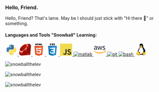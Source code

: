### Hello, Friend. 
Hello, Friend? That's lame. May be I should just stick with "Hi there 👋" or something.

<h4 align="left">Languages and Tools "Snowball" Learning:</h4>

<p align="left"> <a href="https://www.python.org" target="_blank" rel="noreferrer"> <img src="https://raw.githubusercontent.com/devicons/devicon/master/icons/python/python-original.svg" alt="python" width="40" height="40"/> </a> <a href="https://www.ruby-lang.org/en/" target="_blank" rel="noreferrer"> <img src="https://raw.githubusercontent.com/devicons/devicon/master/icons/ruby/ruby-original.svg" alt="ruby" width="40" height="40"/> </a> <a href="https://www.w3.org/html/" target="_blank" rel="noreferrer"> <img src="https://raw.githubusercontent.com/devicons/devicon/master/icons/html5/html5-original-wordmark.svg" alt="html5" width="40" height="40"/> </a> <a href="https://www.w3schools.com/css/" target="_blank" rel="noreferrer"> <img src="https://raw.githubusercontent.com/devicons/devicon/master/icons/css3/css3-original-wordmark.svg" alt="css3" width="40" height="40"/> </a> <a href="https://developer.mozilla.org/en-US/docs/Web/JavaScript" target="_blank" rel="noreferrer"> <img src="https://raw.githubusercontent.com/devicons/devicon/master/icons/javascript/javascript-original.svg" alt="javascript" width="40" height="40"/> </a> <a href="https://www.mathworks.com/" target="_blank" rel="noreferrer"> <img src="https://upload.wikimedia.org/wikipedia/commons/2/21/Matlab_Logo.png" alt="matlab" width="40" height="40"/> </a> <a href="https://aws.amazon.com" target="_blank" rel="noreferrer"> <img src="https://raw.githubusercontent.com/devicons/devicon/master/icons/amazonwebservices/amazonwebservices-original-wordmark.svg" alt="aws" width="40" height="40"/> </a> <a href="https://git-scm.com/" target="_blank" rel="noreferrer"> <img src="https://www.vectorlogo.zone/logos/git-scm/git-scm-icon.svg" alt="git" width="40" height="40"/> </a> <a href="https://www.gnu.org/software/bash/" target="_blank" rel="noreferrer"> <img src="https://www.vectorlogo.zone/logos/gnu_bash/gnu_bash-icon.svg" alt="bash" width="40" height="40"/> </a> <a href="https://www.linux.org/" target="_blank" rel="noreferrer"> <img src="https://raw.githubusercontent.com/devicons/devicon/master/icons/linux/linux-original.svg" alt="linux" width="40" height="40"/> </a> </p>

<!--<img align="right" src="https://github.com/SnowballTheLev/SnowballTheLev/blob/0313b1f4cdf2e2a62dba2db5e318c80dab7a5e75/snowball.gif" alt="snowball" width="330" height="257" />-->

<p><img align="center" src="https://github-readme-stats.vercel.app/api/top-langs?username=snowballthelev&show_icons=true&locale=en&layout=compact&count_private=true&theme=dark&card_width=495px&langs_count=10" alt="snowballthelev" /></p>

<p><img align="center" src="https://github-readme-stats.vercel.app/api?username=snowballthelev&show_icons=true&locale=en&count_private=true&theme=dark&card_width=495px&hide_title=true&hide_rank=false&rank_icon=github" alt="snowballthelev" /></p>

<p><img align="center" src="https://github-readme-streak-stats.herokuapp.com/?user=snowballthelev&count_private=true&theme=dark&card_width=500px" alt="snowballthelev" /></p>


<!--### Hi there 👋-->

<!--
**SnowballTheLev/SnowballTheLev** is a ✨ _special_ ✨ repository because its `README.md` (this file) appears on your GitHub profile.

Here are some ideas to get you started:

- 🔭 I’m currently working on ...
- 🌱 I’m currently learning ...
- 👯 I’m looking to collaborate on ...
- 🤔 I’m looking for help with ...
- 💬 Ask me about ...
- 📫 How to reach me: ...
- 😄 Pronouns: ...
- ⚡ Fun fact: ...
-->
